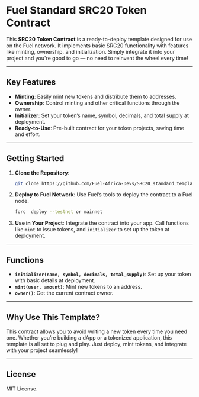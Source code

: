 
# Fuel Standard SRC20 Token Contract

This **SRC20 Token Contract** is a ready-to-deploy template designed for use on the Fuel network. It implements basic SRC20 functionality with features like minting, ownership, and initialization. Simply integrate it into your project and you're good to go — no need to reinvent the wheel every time!

---

## Key Features

- **Minting**: Easily mint new tokens and distribute them to addresses.
- **Ownership**: Control minting and other critical functions through the owner.
- **Initializer**: Set your token’s name, symbol, decimals, and total supply at deployment.
- **Ready-to-Use**: Pre-built contract for your token projects, saving time and effort.

---

## Getting Started

1. **Clone the Repository**:
   ```bash
   git clone https://github.com/Fuel-Africa-Devs/SRC20_standard_template.git
   ```

2. **Deploy to Fuel Network**:
   Use Fuel’s tools to deploy the contract to a Fuel node.
   ```bash
   forc  deploy --testnet or mainnet
   ```

3. **Use in Your Project**:
   Integrate the contract into your app. Call functions like `mint` to issue tokens, and `initializer` to set up the token at deployment.

---

## Functions

- **`initializer(name, symbol, decimals, total_supply)`**: Set up your token with basic details at deployment.
- **`mint(user, amount)`**: Mint new tokens to an address.
- **`owner()`**: Get the current contract owner.

---

## Why Use This Template?

This contract allows you to avoid writing a new token every time you need one. Whether you’re building a dApp or a tokenized application, this template is all set to plug and play. Just deploy, mint tokens, and integrate with your project seamlessly!

---

## License

MIT License.
